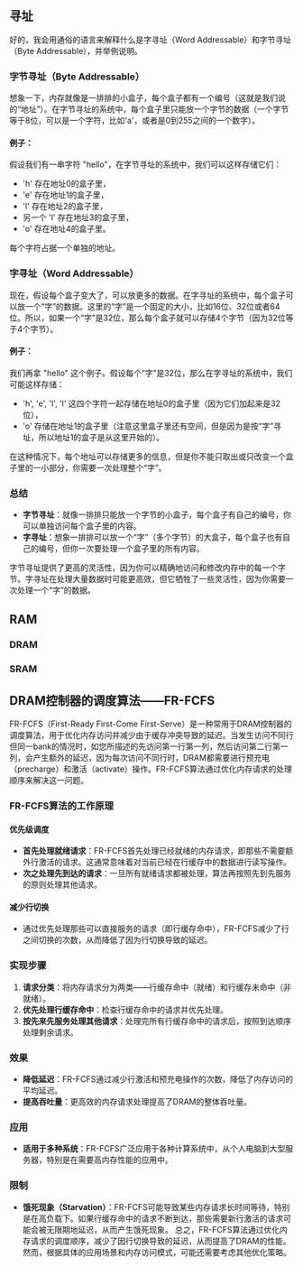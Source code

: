 ## 寻址
好的，我会用通俗的语言来解释什么是字寻址（Word Addressable）和字节寻址（Byte Addressable），并举例说明。

### 字节寻址（Byte Addressable）

想象一下，内存就像是一排排的小盒子，每个盒子都有一个编号（这就是我们说的“地址”）。在字节寻址的系统中，每个盒子里只能放一个字节的数据（一个字节等于8位，可以是一个字符，比如'a'，或者是0到255之间的一个数字）。

#### 例子：
假设我们有一串字符 "hello"，在字节寻址的系统中，我们可以这样存储它们：

- 'h' 存在地址0的盒子里，
- 'e' 存在地址1的盒子里，
- 'l' 存在地址2的盒子里，
- 另一个 'l' 存在地址3的盒子里，
- 'o' 存在地址4的盒子里。

每个字符占据一个单独的地址。

### 字寻址（Word Addressable）

现在，假设每个盒子变大了，可以放更多的数据。在字寻址的系统中，每个盒子可以放一个“字”的数据。这里的“字”是一个固定的大小，比如16位、32位或者64位。所以，如果一个“字”是32位，那么每个盒子就可以存储4个字节（因为32位等于4个字节）。

#### 例子：
我们再拿 "hello" 这个例子。假设每个“字”是32位，那么在字寻址的系统中，我们可能这样存储：

- 'h', 'e', 'l', 'l' 这四个字符一起存储在地址0的盒子里（因为它们加起来是32位），
- 'o' 存储在地址1的盒子里（注意这里盒子里还有空间，但是因为是按“字”寻址，所以地址1的盒子是从这里开始的）。

在这种情况下，每个地址可以存储更多的信息，但是你不能只取出或只改变一个盒子里的一小部分，你需要一次处理整个“字”。

### 总结

- **字节寻址**：就像一排排只能放一个字节的小盒子，每个盒子有自己的编号，你可以单独访问每个盒子里的内容。
- **字寻址**：想象一排排可以放一个“字”（多个字节）的大盒子，每个盒子也有自己的编号，但你一次要处理一个盒子里的所有内容。

字节寻址提供了更高的灵活性，因为你可以精确地访问和修改内存中的每一个字节。字寻址在处理大量数据时可能更高效，但它牺牲了一些灵活性，因为你需要一次处理一个“字”的数据。


## RAM

### DRAM

### SRAM

## DRAM控制器的调度算法——FR-FCFS
FR-FCFS（First-Ready First-Come First-Serve）是一种常用于DRAM控制器的调度算法，用于优化内存访问并减少由于缓存冲突导致的延迟。当发生访问不同行但同一bank的情况时，如您所描述的先访问第一行第一列，然后访问第二行第一列，会产生额外的延迟，因为每次访问不同行时，DRAM都需要进行预充电（precharge）和激活（activate）操作。FR-FCFS算法通过优化内存请求的处理顺序来解决这一问题。

### FR-FCFS算法的工作原理

#### 优先级调度
- **首先处理就绪请求**：FR-FCFS首先处理已经就绪的内存请求，即那些不需要额外行激活的请求。这通常意味着对当前已经在行缓存中的数据进行读写操作。
- **次之处理先到达的请求**：一旦所有就绪请求都被处理，算法再按照先到先服务的原则处理其他请求。

#### 减少行切换
- 通过优先处理那些可以直接服务的请求（即行缓存命中），FR-FCFS减少了行之间切换的次数，从而降低了因为行切换导致的延迟。

### 实现步骤

1. **请求分类**：将内存请求分为两类——行缓存命中（就绪）和行缓存未命中（非就绪）。
2. **优先处理行缓存命中**：检查行缓存命中的请求并优先处理。
3. **按先来先服务处理其他请求**：处理完所有行缓存命中的请求后，按照到达顺序处理剩余请求。

### 效果

- **降低延迟**：FR-FCFS通过减少行激活和预充电操作的次数，降低了内存访问的平均延迟。
- **提高吞吐量**：更高效的内存请求处理提高了DRAM的整体吞吐量。

### 应用

- **适用于多种系统**：FR-FCFS广泛应用于各种计算系统中，从个人电脑到大型服务器，特别是在需要高内存性能的应用中。

### 限制

-  **饿死现象（Starvation）**：FR-FCFS可能导致某些内存请求长时间等待，特别是在高负载下。如果行缓存命中的请求不断到达，那些需要新行激活的请求可能会被无限期地延迟，从而产生饿死现象。
总之，FR-FCFS算法通过优化内存请求的调度顺序，减少了因行切换导致的延迟，从而提高了DRAM的性能。然而，根据具体的应用场景和内存访问模式，可能还需要考虑其他优化策略。